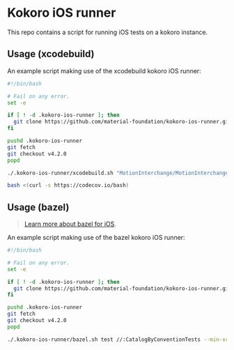 # Kokoro iOS runner

This repo contains a script for running iOS tests on a kokoro instance.

## Usage (xcodebuild)

An example script making use of the xcodebuild kokoro iOS runner:

```bash
#!/bin/bash

# Fail on any error.
set -e

if [ ! -d .kokoro-ios-runner ]; then
  git clone https://github.com/material-foundation/kokoro-ios-runner.git .kokoro-ios-runner
fi

pushd .kokoro-ios-runner
git fetch
git checkout v4.2.0
popd

./.kokoro-ios-runner/xcodebuild.sh "MotionInterchange/MotionInterchange.xcodeproj" MotionInterchange "iPhone SE"

bash <(curl -s https://codecov.io/bash)
```

## Usage (bazel)

> [Learn more about bazel for iOS](https://docs.bazel.build/versions/master/tutorial/ios-app.html).

An example script making use of the bazel kokoro iOS runner:

```bash
#!/bin/bash

# Fail on any error.
set -e

if [ ! -d .kokoro-ios-runner ]; then
  git clone https://github.com/material-foundation/kokoro-ios-runner.git .kokoro-ios-runner
fi

pushd .kokoro-ios-runner
git fetch
git checkout v4.2.0
popd

./.kokoro-ios-runner/bazel.sh test //:CatalogByConventionTests --min-xcode-version 8.0.0
```
